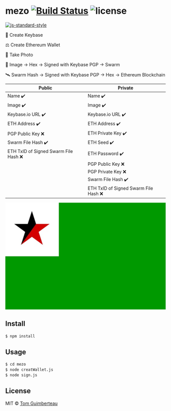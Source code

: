 # mezo [![Build Status](https://img.shields.io/travis/tomguim/mezo/master.svg?style=flat-square)](https://travis-ci.org/tomguim/mezo) ![license](https://img.shields.io/github/license/mashape/apistatus.svg?style=flat-square) 

[![js-standard-style](https://cdn.rawgit.com/feross/standard/master/badge.svg)](https://github.com/feross/standard)

🔑  Create Keybase

⚖️  Create Ethereum Wallet

📸  Take Photo

📡  Image -> Hex -> Signed with Keybase PGP -> Swarm

🛰️  Swarm Hash -> Signed with Keybase PGP -> Hex -> Ethereum Blockchain

| Public  | Private |
| ------------- | ------------- |
| Name ✔️  | Name ✔️  |
| Image ✔️  | Image ✔️  |
| Keybase.io URL ✔️  | Keybase.io URL ✔️  |
| ETH Address ✔️  | ETH Address ✔️  |
| PGP Public Key ❌  | ETH Private Key ✔️  |
| Swarm File Hash ✔️  | ETH Seed ✔️  |
| ETH TxID of Signed Swarm File Hash ❌  | ETH Password ✔️  |
|   | PGP Public Key ❌  |
|   | PGP Private Key ❌  |
|   | Swarm File Hash ✔️  |
|   | ETH TxID of Signed Swarm File Hash ❌  |

![mezo flag](https://raw.githubusercontent.com/tomguim/mezo/master/file.jpg)

## Install

```bash
$ npm install
```

## Usage

```bash
$ cd mezo
$ node creatWallet.js
$ node sign.js
```

## License

MIT © [Tom Guimberteau](https://keybase.io/tom_guimberteau)
